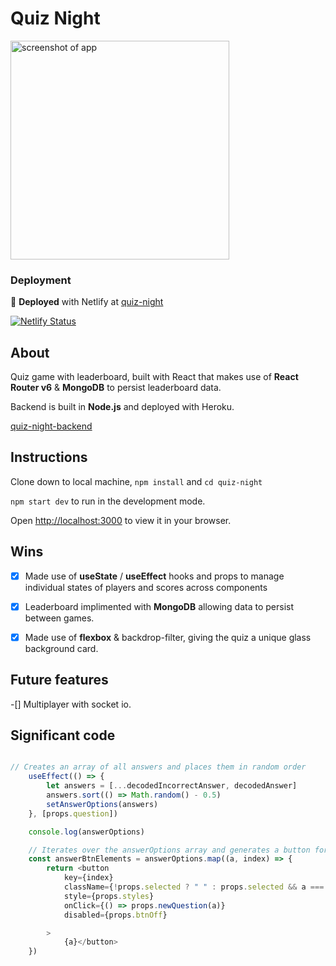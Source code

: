 # Quiz Night

<!-- ![quiz-night screenshot]() -->
<img align="center" scr="./src/assets/quiz-night.png" width="350px" hieght="350px" alt="screenshot of app">


### Deployment 

:rocket: **Deployed** with Netlify at [quiz-night](https://pete-quiz-night.netlify.app)

[![Netlify Status](https://api.netlify.com/api/v1/badges/afad5a6c-6af2-48a7-be8f-e60a2b06708f/deploy-status)](https://app.netlify.com/sites/pete-quiz-night/deploys)


## About

Quiz game with leaderboard, built with React that makes use of **React Router v6** & **MongoDB** to persist leaderboard data.

Backend is built in **Node.js** and deployed with Heroku. 

[quiz-night-backend](https://github.com/Pilks-pixel/QuizNightBackend)


## Instructions

Clone down to local machine, `npm install` and `cd quiz-night`

`npm start dev` to run in the development mode.

Open [http://localhost:3000](http://localhost:3000) to view it in your browser.


## Wins

-[x] Made use of **useState** / **useEffect** hooks  and props to manage individual states of players and scores across components

-[x] Leaderboard implimented with **MongoDB** allowing data to persist between games.

-[x] Made use of **flexbox** & backdrop-filter, giving the quiz a unique glass background card.

## Future features

-[] Multiplayer with socket io.


## Significant code
```javascript

// Creates an array of all answers and places them in random order
    useEffect(() => {
        let answers = [...decodedIncorrectAnswer, decodedAnswer]
        answers.sort(() => Math.random() - 0.5)
        setAnswerOptions(answers)
    }, [props.question])

    console.log(answerOptions)

    // Iterates over the answerOptions array and generates a button for each one
    const answerBtnElements = answerOptions.map((a, index) => {
        return <button
            key={index}
            className={!props.selected ? " " : props.selected && a === decodedAnswer ? "correct" : "incorrect"}
            style={props.styles}
            onClick={() => props.newQuestion(a)}
            disabled={props.btnOff}

        >
            {a}</button>
    })

```
